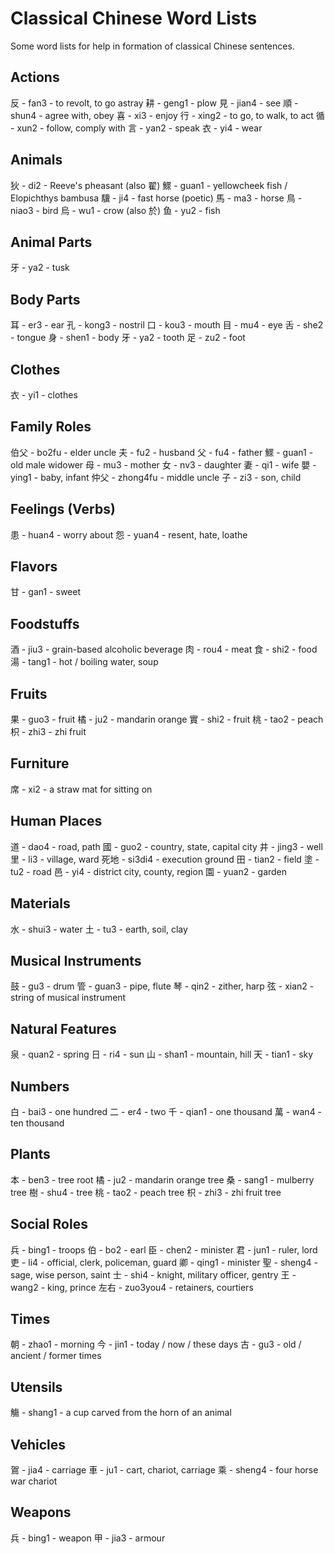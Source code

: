 # Classical Chinese Word Lists

Some word lists for help in formation of classical Chinese sentences.

## Actions

反 - fan3 - to revolt, to go astray
耕 - geng1 - plow
見 - jian4 - see
順 - shun4 - agree with, obey
喜 - xi3 - enjoy
行 - xing2 - to go, to walk, to act
循 - xun2 - follow, comply with
言 - yan2 - speak
衣 - yi4 - wear

## Animals

狄 - di2 - Reeve's pheasant (also 翟)
鰥 - guan1 - yellowcheek fish / Elopichthys bambusa
驥 - ji4 - fast horse (poetic)
馬 - ma3 - horse
鳥 - niao3 - bird
烏 - wu1 - crow (also 於)
鱼 - yu2 - fish

## Animal Parts

牙 - ya2 - tusk

## Body Parts

耳 - er3 - ear
孔 - kong3 - nostril
口 - kou3 - mouth
目 - mu4 - eye
舌 - she2 - tongue
身 - shen1 - body
牙 - ya2 - tooth
足 - zu2 - foot

## Clothes

衣 - yi1 - clothes

## Family Roles

伯父 - bo2fu - elder uncle
夫 - fu2 - husband
父 - fu4 - father
鰥 - guan1 - old male widower
母 - mu3 - mother
女 - nv3 - daughter
妻 - qi1 - wife
嬰 - ying1 - baby, infant
仲父 - zhong4fu - middle uncle
子 - zi3 - son, child

## Feelings (Verbs)

患 - huan4 - worry about
怨 - yuan4 - resent, hate, loathe

## Flavors

甘 - gan1 - sweet

## Foodstuffs

酒 - jiu3 - grain-based alcoholic beverage
肉 - rou4 - meat
食 - shi2 - food
湯 - tang1 - hot / boiling water, soup

## Fruits

果 - guo3 - fruit
橘 - ju2 - mandarin orange
實 - shi2 - fruit
桃 - tao2 - peach
枳 - zhi3 - zhi fruit

## Furniture

席 - xi2 - a straw mat for sitting on

## Human Places

道 - dao4 - road, path
國 - guo2 - country, state, capital city
井 - jing3 - well
里 - li3 - village, ward
死地 - si3di4 - execution ground
田 - tian2 - field
塗 - tu2 - road
邑 - yi4 - district city, county, region
園 - yuan2 - garden

## Materials

水 - shui3 - water
土 - tu3 - earth, soil, clay

## Musical Instruments

鼓 - gu3 - drum
管 - guan3 - pipe, flute
琴 - qin2 - zither, harp
弦 - xian2 - string of musical instrument

## Natural Features

泉 - quan2 - spring
日 - ri4 - sun
山 - shan1 - mountain, hill
天 - tian1 - sky

## Numbers

白 - bai3 - one hundred
二 - er4 - two
千 - qian1 - one thousand
萬 - wan4 - ten thousand

## Plants

本 - ben3 - tree root
橘 - ju2 - mandarin orange tree
桑 - sang1 - mulberry tree
樹 - shu4 - tree
桃 - tao2 - peach tree
枳 - zhi3 - zhi fruit tree

## Social Roles

兵 - bing1 - troops
伯 - bo2 - earl
臣 - chen2 - minister
君 - jun1 - ruler, lord
吏 - li4 - official, clerk, policeman, guard
卿 - qing1 - minister
聖 - sheng4 - sage, wise person, saint
士 - shi4 - knight, military officer, gentry
王 - wang2 - king, prince
左右 - zuo3you4 - retainers, courtiers

## Times

朝 - zhao1 - morning
今 - jin1 - today / now / these days
古 - gu3 - old / ancient / former times

## Utensils

觴 - shang1 - a cup carved from the horn of an animal

## Vehicles

鴐 - jia4 - carriage
車 - ju1 - cart, chariot, carriage
乘 - sheng4 - four horse war chariot

## Weapons

兵 - bing1 - weapon
甲 - jia3 - armour
